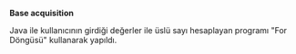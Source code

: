 **Base acquisition**

Java ile kullanıcının girdiği değerler ile üslü sayı hesaplayan programı "For Döngüsü" kullanarak yapıldı.